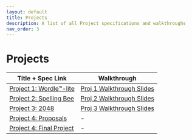 ```yaml
---
layout: default
title: Projects
description: A list of all Project specifications and walkthroughs
nav_order: 3
---
```


# Projects


<table>
  <thead>
    <tr>
      <th>Title + Spec Link</th>
      <th>Walkthrough</th>
    </tr>
  </thead>
  <tbody>
    <tr>
      <td><a href="https://cs10.org/fa24/projects/project1/">Project 1: Wordle™-lite</a></td>
      <td><a href="https://drive.google.com/file/d/1liTxubkrh5-Vtp5CbQETI9BurAquIVSx/view?usp=sharing">Proj 1 Walkthrough Slides</a></td>
    </tr>
    <tr>
      <td><a href="https://cs10.org/sp25/projects/project2/">Project 2: Spelling Bee</a></td>
      <td><a href="https://drive.google.com/file/d/1eJQpY5PpUwt3vesplElChY293NFQk4Vp/view">Proj 2 Walkthrough Slides</a></td>
    </tr>
     <tr>
      <td><a href="/sp25/projects/project3">Project 3: 2048</a></td>
      <td><a href="https://drive.google.com/file/d/1koa1TbOmoDa5tiIEm6hohQjiMaWjLI1H/view?usp=sharing">Proj 3 Walkthrough Slides</a></td>
    </tr>
    <tr>
    <tr>
      <td><a href="/sp25/projects/project6-proposals">Project 4: Proposals</a></td>
      <td>-</td>
    </tr>
    <tr>
      <td><a href="/sp25/projects/project6-project">Project 4: Final Project</a></td>
      <td>-</td>
    </tr>
  </tbody>
</table> 
